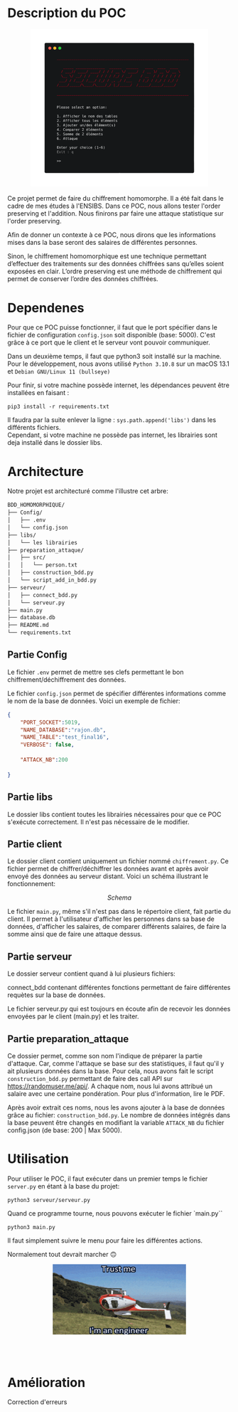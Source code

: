 # Description du POC  
<p align="center">
<img src="Images/main.png" alt="drawing" width="400"/> 
</p>
Ce projet permet de faire du chiffrement homomorphe. Il a été fait dans le cadre de mes études à l'ENSIBS. Dans ce POC, nous allons tester l'order preserving et l'addition. Nous finirons par faire une attaque statistique sur l'order preserving. 
  
Afin de donner un contexte à ce POC, nous dirons que les informations mises dans la base seront des salaires de différentes personnes.

Sinon, le chiffrement homomorphique est une technique permettant d’effectuer des traitements sur des données chiffrées sans qu’elles soient exposées en clair. L’ordre preserving est une méthode de chiffrement qui permet de conserver l’ordre des données chiffrées.


# Dependenes
Pour que ce POC puisse fonctionner, il faut que le port spécifier dans le fichier de configuration `config.json` soit disponible (base: 5000). C'est grâce à ce port que le client et le serveur vont pouvoir communiquer.

Dans un deuxième temps, il faut que python3 soit installé sur la machine. Pour le développement, nous avons utilisé `Python 3.10.8` sur un macOS 13.1 et `Debian GNU/Linux 11 (bullseye)`

Pour finir, si votre machine possède internet, les dépendances peuvent être installées en faisant :
```shell
pip3 install -r requirements.txt
```
Il faudra par la suite enlever la ligne : `sys.path.append('libs')` dans les différents fichiers.   
Cependant, si votre machine ne possède pas internet, les librairies sont deja installé dans le dossier libs. 

# Architecture
Notre projet est architecturé comme l'illustre cet arbre:
```md
BDD_HOMOMORPHIQUE/
├── Config/
│   ├── .env
│   └── config.json
├── libs/
│   └── les librairies
├── preparation_attaque/
│   ├── src/
│   │   └── person.txt
│   ├── construction_bdd.py
│   └── script_add_in_bdd.py
├── serveur/
│   ├── connect_bdd.py
│   └── serveur.py
├── main.py 
├── database.db
├── README.md
└── requirements.txt
```

## Partie Config
Le fichier `.env` permet de mettre ses clefs permettant le bon chiffrement/déchiffrement des données. 

Le fichier `config.json` permet de spécifier différentes informations comme le nom de la base de données. Voici un exemple de fichier:
```json
{
    "PORT_SOCKET":5019,
    "NAME_DATABASE":"rajon.db",
    "NAME_TABLE":"test_final16",
    "VERBOSE": false,

    "ATTACK_NB":200

}
```

## Partie libs
Le dossier libs contient toutes les librairies nécessaires pour que ce POC s'exécute correctement. Il n'est pas nécessaire de le modifier.

## Partie client
Le dossier client contient uniquement un fichier nommé `chiffrement.py`. Ce fichier permet de chiffrer/déchiffrer les données avant et après avoir envoyé des données au serveur distant. Voici un schéma illustrant le fonctionnement:

$$Schema$$

Le fichier `main.py`, même s'il n'est pas dans le répertoire client, fait partie du client. Il permet à l'utilisateur d'afficher les personnes dans sa base de données, d'afficher les salaires, de comparer différents salaires, de faire la somme ainsi que de faire une attaque dessus. 

## Partie serveur
Le dossier serveur contient quand à lui plusieurs fichiers:  
  
connect_bdd contenant différentes fonctions permettant de faire différentes requètes sur la base de données.

Le fichier serveur.py qui est toujours en écoute afin de recevoir les données envoyées par le client (main.py) et les traiter.

## Partie preparation_attaque
Ce dossier permet, comme son nom l'indique de préparer la partie d'attaque. Car, comme l'attaque se base sur des statistiques, il faut qu'il y ait plusieurs données dans la base. Pour cela, nous avons fait le script `construction_bdd.py` permettant de faire des call API sur https://randomuser.me/api/. A chaque nom, nous lui avons attribué un salaire avec une certaine pondération. Pour plus d'information, lire le PDF. 

Après avoir extrait ces noms, nous les avons ajouter à la base de données grâce au fichier: `construction_bdd.py`. Le nombre de données intégrés dans la base peuvent être changés en modifiant la variable `ATTACK_NB` du fichier config.json (de base: 200 | Max 5000).

# Utilisation
Pour utiliser le POC, il faut exécuter dans un premier temps le fichier `server.py` en étant à la base du projet:
```shell
python3 serveur/serveur.py
```
Quand ce programme tourne, nous pouvons exécuter le fichier `main.py``
```shell
python3 main.py
```

Il faut simplement suivre le menu pour faire les différentes actions. 

Normalement tout devrait marcher 🙃
<p align="center">
 <img src="Images/trust_me.gif" width="300"  />
</p>
<br>
<br> 

# Amélioration
Correction d'erreurs

